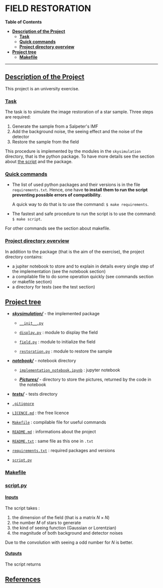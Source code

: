 # FIELD RESTORATION

**Table of Contents**<a id='toc0_'></a> 

- [**Description of the Project**](#toc1_)
    - [**Task**](#toc1_1_)
    - [**Quick commands**](#toc1_2_)
    - [**Project directory overview**](#toc1_3_)
- [**Project tree**](#toc2_)
    - [**Makefile**](#toc2_1_)

---

## <a id='toc1_'></a>[Description of the Project](#toc0_)

This project is an university exercise. 

### <a id='toc1_1_'></a>[Task](#toc0_)
The task is to simulate the image restoration of a star sample. Three steps are required:

1. Generate the sample from a Salpeter's IMF
2. Add the background noise, the seeing effect and the noise of the detector
3. Restore the sample from the field

This procedure is implemented by the modules in the `skysimulation` directory, that is the python package. To have more details see the section about [<u>the script</u>](#toc2_4_) and the package.

### <a id='toc1_2_'></a>[Quick commands](#toc0_)

- The list of used python packages and their versions is in the file `requirements.txt`. Hence, one have **to install them to run the script preventing possible errors of compatibility**.
    
    A quick way to do that is to use the command: `$ make requirements`.

- The fastest and safe procedure to run the script is to use the command: `$ make script`.

For other commands see the section about makefile.


### <a id='toc1_3_'></a>[Project directory overview](#toc0_)
In addition to the package (that is the aim of the exercise), the project directory contains:

- a jupiter notebook to store and to explain in details every single step of the implementation (see the notebook section)
- a compilable file to do some operation quickly (see commands section or makefile section)
- a directory for tests (see the test section)



## <a id='toc2_'></a>[Project tree](#toc0_)

- [***skysimulation/***](skysimulation) - the implemented package

    - [`__init__.py`](skysimulation/__init__.py)

    - [`display.py`](skysimulation/display.py) : module to display the field

    - [`field.py`](skysimulation/field.py) : module to initialize the field

    - [`restoration.py`](skysimulation/restoration.py) : module to restore the sample

- [***notebook/***](notebook) - notebook directory

    - [`implementation_notebook.ipynb`](notebook/implementation_notebook.ipynb) : jupyter notebook
    
    - [***Pictures/***](notebook/Pictures) - directory to store the pictures, returned by the code in the notebook

- [***tests/***](tests) - tests directory

- [`.gitignore`](.gitignore)

- [`LICENCE.md`](LICENCE.md) : the free licence

- [`Makefile`](Makefile) : compilable file for useful commands

- [`README.md`](README.md) : informations about the project 

- [`README.txt`](README.txt) : same file as this one in `.txt`

- [`requirements.txt`](requirements.txt) : required packages and versions

- [`script.py`](script.py)

### <a id='toc2_1_'></a>[Makefile](#toc0_)



### <a id='toc2_4_'></a>[script.py](#toc0_)

#### <a id='toc1_1_'></a>[Inputs](#toc0_)

The script takes :

1. the dimension of the field (that is a matrix $N \times N$)
1. the number $M$ of stars to generate 
1. the kind of seeing function (Gaussian or Lorentzian)
1. the magnitude of both background and detector noises

Due to the convolution with seeing a odd number for $N$ is better.

#### <a id='toc1_2_'></a>[Outputs](#toc0_)

The script returns 


## [References](#toc0_)